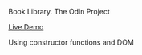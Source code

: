 Book Library. The Odin Project


[Live Demo](https://alexnaturkach.github.io/booklibrary/)


Using constructor functions and DOM
